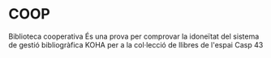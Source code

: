 # COOP
Biblioteca cooperativa
És una prova per comprovar la idoneïtat del sistema de gestió bibliogràfica KOHA per a la col·lecció de llibres de l'espai Casp 43
